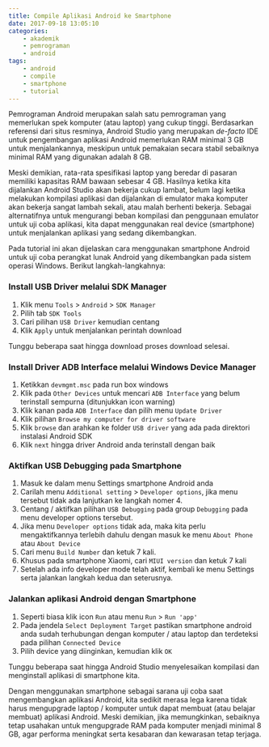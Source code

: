 ```yaml
---
title: Compile Aplikasi Android ke Smartphone
date: 2017-09-18 13:05:10
categories:
	- akademik
	- pemrograman
	- android
tags:
	- android
	- compile
	- smartphone
	- tutorial
---
```


Pemrograman Android merupakan salah satu pemrograman yang memerlukan spek komputer (atau laptop) yang cukup tinggi. Berdasarkan referensi dari situs resminya, Android Studio yang merupakan *de-facto* IDE untuk pengembangan aplikasi Android memerlukan RAM minimal 3 GB untuk menjalankannya, meskipun untuk pemakaian secara stabil sebaiknya minimal RAM yang digunakan adalah 8 GB.

Meski demikian, rata-rata spesifikasi laptop yang beredar di pasaran memiliki kapasitas RAM bawaan sebesar 4 GB. Hasilnya ketika kita dijalankan Android Studio akan bekerja cukup lambat, belum lagi ketika melakukan kompilasi aplikasi dan dijalankan di emulator maka komputer akan bekerja sangat lambah sekali, atau malah berhenti bekerja. Sebagai alternatifnya untuk mengurangi beban kompilasi dan penggunaan emulator untuk uji coba aplikasi, kita dapat menggunakan real device (smartphone) untuk menjalankan aplikasi yang sedang dikembangkan.<!--more-->

Pada tutorial ini akan dijelaskan cara menggunakan smartphone Android untuk uji coba perangkat lunak Android yang dikembangkan pada sistem operasi Windows. Berikut langkah-langkahnya:

### Install USB Driver melalui SDK Manager

1. Klik menu `Tools` > `Android` > `SDK Manager`
2. Pilih tab `SDK Tools`
3. Cari pilihan `USB Driver` kemudian centang
4. Klik `Apply` untuk menjalankan perintah download

Tunggu beberapa saat hingga download proses download selesai.

### Install Driver ADB Interface melalui Windows Device Manager

1. Ketikkan `devmgmt.msc` pada run box windows
2. Klik pada `Other Devices` untuk mencari `ADB Interface` yang belum terinstall sempurna (ditunjukkan icon warning)
3. Klik kanan pada `ADB Interface` dan pilih menu `Update Driver`
4. Klik pilihan `Browse my computer for driver software`
5. Klik `browse` dan arahkan ke folder `USB driver` yang ada pada direktori instalasi Android SDK
6. Klik `next` hingga driver Android anda terinstall dengan baik

### Aktifkan USB Debugging pada Smartphone

1. Masuk ke dalam menu Settings smartphone Android anda
2. Carilah menu `Additional setting` > `Developer options`, jika menu tersebut tidak ada lanjutkan ke langkah nomer 4.
3. Centang / aktifkan pilihan `USB Debugging` pada group `Debugging` pada menu developer options tersebut.
4. Jika menu `Developer options` tidak ada, maka kita perlu mengaktifkannya terlebih dahulu dengan masuk ke menu `About Phone` atau `About Device`
5. Cari menu `Build Number` dan ketuk 7 kali. 
6. Khusus pada smartphone Xiaomi, cari `MIUI version` dan ketuk 7 kali
7. Setelah ada info developer mode telah aktif, kembali ke menu Settings serta jalankan langkah kedua dan seterusnya.

### Jalankan aplikasi Android dengan Smartphone

1. Seperti biasa klik icon `Run` atau menu `Run` > `Run 'app'`
2. Pada jendela `Select Deployment Target` pastikan smartphone android anda sudah terhubungan dengan komputer / atau laptop dan terdeteksi pada pilihan `Connected Device`
3. Pilih device yang diinginkan, kemudian klik `OK`

Tunggu beberapa saat hingga Android Studio menyelesaikan kompilasi dan menginstall aplikasi di smartphone kita.

Dengan menggunakan smartphone sebagai sarana uji coba saat mengembangkan aplikasi Android, kita sedikit merasa lega karena tidak harus mengupgrade laptop / komputer untuk dapat membuat (atau belajar membuat) aplikasi Android. Meski demikian, jika memungkinkan, sebaiknya tetap usahakan untuk mengupgrade RAM pada komputer menjadi minimal 8 GB, agar performa meningkat serta kesabaran dan kewarasan tetap terjaga.